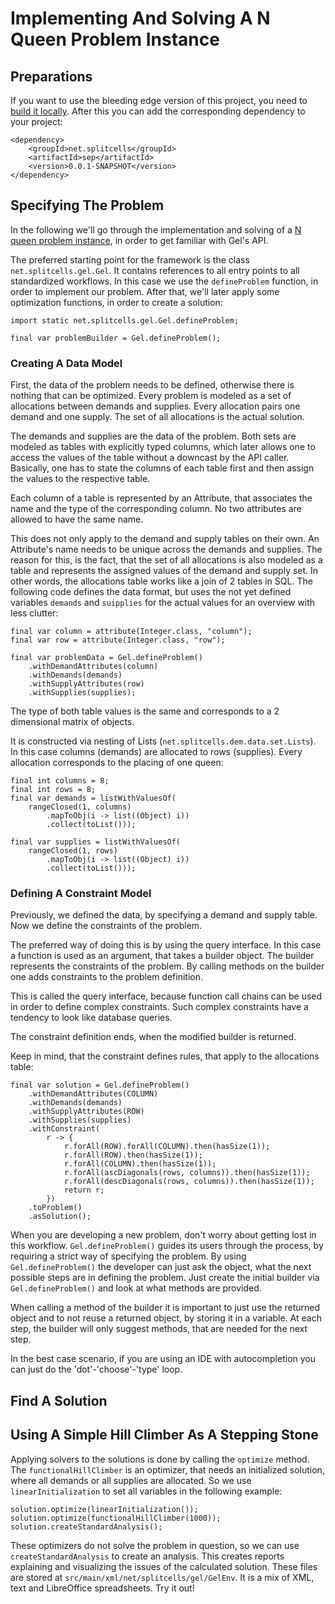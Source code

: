 # Implementing And Solving A N Queen Problem Instance
## Preparations
If you want to use the bleeding edge version of this project, you need
to [build it locally](../../../../../../../../../../CONTRIBUTING.md).
After this you can add the corresponding dependency to your project:
```
<dependency>
    <groupId>net.splitcells</groupId>
    <artifactId>sep</artifactId>
    <version>0.0.1-SNAPSHOT</version>
</dependency>
```
## Specifying The Problem
In the following we'll go through the implementation and solving of a
[N queen problem instance](n-queen-problem.md),
in order to get familiar with Gel's API.

The preferred starting point for the framework is the class
`net.splitcells.gel.Gel`.
It contains references to all entry points to all standardized workflows.
In this case we use the `defineProblem` function,
in order to implement our problem.
After that, we'll later apply some optimization functions,
in order to create a solution:
```
import static net.splitcells.gel.Gel.defineProblem;

final var problemBuilder = Gel.defineProblem();
```
### Creating A Data Model
First, the data of the problem needs to be defined,
otherwise there is nothing that can be optimized.
Every problem is modeled as a set of allocations between demands and supplies.
Every allocation pairs one demand and one supply.
The set of all allocations is the actual solution.

The demands and supplies are the data of the problem.
Both sets are modeled as tables with explicitly typed columns,
which later allows one to access the values of the table without a downcast
by the API caller.
Basically, one has to state the columns of each table first and then
assign the values to the respective table.

Each column of a table is represented by an Attribute,
that associates the name and the type of the corresponding column.
No two attributes are allowed to have the same name.

This does not only apply to the demand and supply tables on their own.
An Attribute's name needs to be unique across the demands and supplies.
The reason for this, is the fact,
that the set of all allocations is also modeled as a table and
represents the assigned values of the demand and supply set.
In other words, the allocations table works like a join of 2 tables in SQL.
The following code defines the data format,
but uses the not yet defined variables `demands` and `suipplies` for the
actual values for an overview with less clutter:
```
final var column = attribute(Integer.class, "column");
final var row = attribute(Integer.class, "row");

final var problemData = Gel.defineProblem()
    .withDemandAttributes(column)
    .withDemands(demands)
    .withSupplyAttributes(row)
    .withSupplies(supplies);
```
The type of both table values is the same and corresponds to a 2 dimensional
matrix of objects.

It is constructed via nesting of Lists (`net.splitcells.dem.data.set.Lists`).
In this case columns (demands) are allocated to rows (supplies).
Every allocation corresponds to the placing of one queen:
```
final int columns = 8;
final int rows = 8; 
final var demands = listWithValuesOf(
    rangeClosed(1, columns)
        .mapToObj(i -> list((Object) i))
        .collect(toList()));

final var supplies = listWithValuesOf(
    rangeClosed(1, rows)
        .mapToObj(i -> list((Object) i))
        .collect(toList()));
```
### Defining A Constraint Model
Previously, we defined the data,
by specifying a demand and supply table.
Now we define the constraints of the problem.

The preferred way of doing this is by using the query interface.
In this case a function is used as an argument, that takes a builder object.
The builder represents the constraints of the problem.
By calling methods on the builder one adds constraints to the problem
definition.

This is called the query interface,
because function call chains can be used in order to define complex constraints.
Such complex constraints have a tendency to look like database queries.

The constraint definition ends, when the modified builder is returned.

Keep in mind, that the constraint defines rules,
that apply to the allocations table:
```
final var solution = Gel.defineProblem()
    .withDemandAttributes(COLUMN)
    .withDemands(demands)
    .withSupplyAttributes(ROW)
    .withSupplies(supplies)
    .withConstraint(
        r -> {
            r.forAll(ROW).forAll(COLUMN).then(hasSize(1));
            r.forAll(ROW).then(hasSize(1));
            r.forAll(COLUMN).then(hasSize(1));
            r.forAll(ascDiagonals(rows, columns)).then(hasSize(1));
            r.forAll(descDiagonals(rows, columns)).then(hasSize(1));
            return r;
        })
    .toProblem()
    .asSolution();
```
When you are developing a new problem,
don't worry about getting lost in this workflow.
`Gel.defineProblem()` guides its users through the process,
by requiring a strict way of specifying the problem.
By using `Gel.defineProblem()` the developer can just ask the object,
what the next possible steps are in defining the problem.
Just create the initial builder via `Gel.defineProblem()` and look at what
methods are provided.

When calling a method of the builder it is important to just use the returned
object and to not reuse a returned object,
by storing it in a variable.
At each step, the builder will only suggest methods,
that are needed for the next step.

In the best case scenario, if you are using an IDE with autocompletion you can
just do the 'dot'-'choose'-'type' loop.
## Find A Solution
## Using A Simple Hill Climber As A Stepping Stone
Applying solvers to the solutions is done by calling the `optimize` method.
The `functionalHillClimber` is an optimizer,
that needs an initialized solution,
where all demands or all supplies are allocated.
So we use `linearInitialization` to set all variables in the following example:
```
solution.optimize(linearInitialization());
solution.optimize(functionalHillClimber(1000));
solution.createStandardAnalysis();
```
These optimizers do not solve the problem in question,
so we can use `createStandardAnalysis` to create an analysis.
This creates reports explaining and visualizing the issues of the calculated
solution. 
These files are stored at `src/main/xml/net/splitcells/gel/GelEnv`.
It is a mix of XML, text and LibreOffice spreadsheets.
Try it out!
